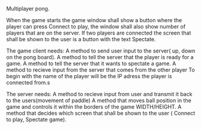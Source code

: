 Multiplayer pong.

When the game starts the game window shall show a button where the player can press Connect to play, 
the window shall also show number of players that are on the server. 
If two players are connected the screen that shall be shown to the user is a button with the text Spectate.

The game client needs:
A method to send user input to the server( up, down on the pong board).
A method to tell the server that the player is ready for a game.
A method to tell the server that it wants to spectate a game.
A method to recieve input from the server that comes from the other player
To begin with the name of the player will be the IP adress the player is connected from.s





The server needs:
A method to recieve input from user and transmit it back to the users(movement of paddle)
A method that moves ball position in the game and controls it within the borders of the game WIDTH/HEIGHT.
A method that decides which screen that shall be shown to the user ( Connect to play, Spectate game).



